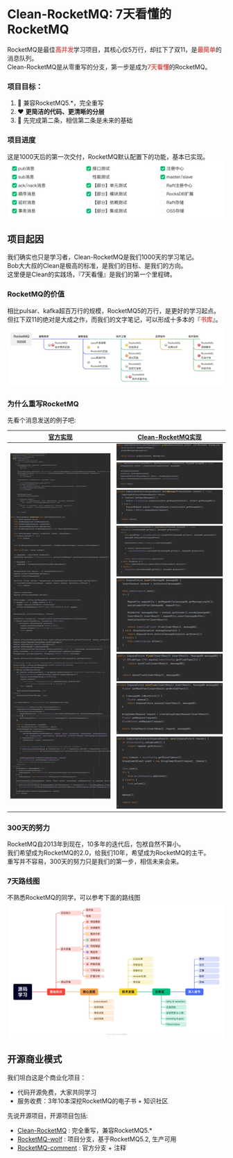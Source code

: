 # Clean-RocketMQ: 7天看懂的RocketMQ 
RocketMQ是最佳<strong style="color:#D55F5B;">高并发</strong>学习项目，其核心仅5万行，却扛下了双11，是<strong style="color:#D55F5B;">最简单</strong>的消息队列。<br />
Clean-RocketMQ是从零重写的分支，第一步是成为<strong style="color:#D55F5B;">7天看懂</strong>的RocketMQ。

### 项目目标：
1. :rocket: 兼容RocketMQ5.*，完全重写
2. :heart: <strong>更简洁的代码、更清晰的分层</strong>
3. :brain: 先完成第二条，相信第二条是未来的基础

### 项目进度
这是1000天后的第一次交付，RocketMQ默认配置下的功能，基本已实现。
![项目进度](/docs/cn/img/wolfmq-progress.png "项目进度")

## 项目起因
我们确实也只是学习者，Clean-RocketMQ是我们1000天的学习笔记。<br />
Bob大大叔的Clean是极高的标准，是我们的目标、是我们的方向。<br />
这里便是Clean的实践场，『7天看懂』是我们的第一个里程碑。

### RocketMQ的价值
相比pulsar、kafka超百万行的规模，RocketMQ5的万行，是更好的学习起点。<br />
但扛下双11的绝对是大成之作，而我们的文字笔记，可以形成十多本的『<strong style="color:#D55F5B;">书库</strong>』。
![RocketMQ书库](/docs/cn/img/rocketmq-books.png "RocketMQ书库")

### 为什么重写RocketMQ
先看个消息发送的例子吧:

| [官方实现](https://github.com/apache/rocketmq/blob/develop/broker/src/main/java/org/apache/rocketmq/broker/processor/SendMessageProcessor.java) | [Clean-RocketMQ实现](https://github.com/wolforest/clean-rocketmq/blob/main/broker/src/main/java/cn/coderule/minimq/broker/api/ProducerController.java)                                  |
|---------------------------------------------------------------------------------------------------------------------------------------------|-------------------------------------------------------|
| <img src="/docs/code/rocketmq-sendmsg.png" width="300">                                                                                     | <img src="/docs/code/wolfmq-sendmsg.png" width="300"> |

### 300天的努力
RocketMQ自2013年到现在，10多年的迭代后，包袱自然不算小。<br />
我们希望成为RocketMQ的2.0，给我们10年，希望成为RocketMQ的主干。<br />
重写并不容易，300天的努力只是我们的第一步，相信未来会来。

### 7天路线图
不熟悉RocketMQ的同学，可以参考下面的路线图
![阅读地图](/docs/cn/img/learn-map.jpg "阅读路线图")


## 开源商业模式
我们坦白这是个商业化项目：
* 代码开源免费，大家共同学习
* 服务收费：3年10本深挖RocketMQ的电子书 + 知识社区

先说开源项目，开源项目包括:
* [Clean-RocketMQ](https://github.com/wolforest/clean-rocketmq) : 完全重写，兼容RocketMQ5.*
* [RocketMQ-wolf](https://github.com/wolforest/rocketmq-wolf) : 项目分支，基于RocketMQ5.2, 生产可用
* [RocketMQ-comment](https://github.com/wolforest/rocketmq-comment) : 官方分支 + 注释





